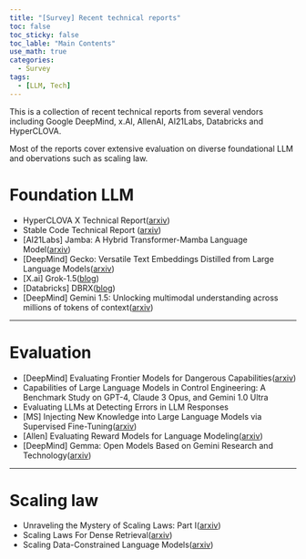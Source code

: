 ```yaml
---
title: "[Survey] Recent technical reports"
toc: false
toc_sticky: false
toc_lable: "Main Contents"
use_math: true
categories:
  - Survey
tags:
  - [LLM, Tech]
---
```


This is a collection of recent technical reports from several vendors including Google DeepMind, x.AI, AllenAI, AI21Labs, Databricks and HyperCLOVA.

Most of the reports cover extensive evaluation on diverse foundational LLM and obervations such as scaling law.

# Foundation LLM
- HyperCLOVA X Technical Report([arxiv](https://arxiv.org/pdf/2404.01954.pdf))
- Stable Code Technical Report ([arxiv](https://arxiv.org/abs/2403.06563))
- [AI21Labs] Jamba: A Hybrid Transformer-Mamba Language Model([arxiv](https://arxiv.org/pdf/2403.19887.pdf))
- [DeepMind] Gecko: Versatile Text Embeddings Distilled from Large Language Models([arxiv](https://arxiv.org/pdf/2403.20327.pdf))
- [X.ai] Grok-1.5([blog](https://x.ai/blog/grok-1.5?utm_source=substack&utm_medium=email))
- [Databricks] DBRX([blog](https://www.databricks.com/blog/introducing-dbrx-new-state-art-open-llm?utm_source=substack&utm_medium=email))
- [DeepMind] Gemini 1.5: Unlocking multimodal understanding across millions of tokens of context([arxiv](https://arxiv.org/pdf/2403.05530.pdf))

---

# Evaluation
- [DeepMind] Evaluating Frontier Models for Dangerous Capabilities([arxiv](https://arxiv.org/pdf/2403.13793.pdf))
- Capabilities of Large Language Models in Control Engineering: A Benchmark Study on GPT-4, Claude 3 Opus, and Gemini 1.0 Ultra
- Evaluating LLMs at Detecting Errors in LLM Responses
- [MS] Injecting New Knowledge into Large Language Models via Supervised Fine-Tuning([arxiv](https://arxiv.org/pdf/2404.00213.pdf))
- [Allen] Evaluating Reward Models for Language Modeling([arxiv](https://arxiv.org/pdf/2403.13787.pdf))
- [DeepMind] Gemma: Open Models Based on Gemini Research and Technology([arxiv](https://arxiv.org/pdf/2403.08295.pdf))

---

# Scaling law
- Unraveling the Mystery of Scaling Laws: Part I([arxiv](https://arxiv.org/abs/2403.06563))
- Scaling Laws For Dense Retrieval([arxiv](https://arxiv.org/pdf/2403.18684.pdf))
- Scaling Data-Constrained Language Models([arxiv](https://arxiv.org/abs/2305.16264))

